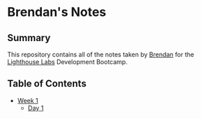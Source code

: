 # Brendan's Notes

## Summary
This repository contains all of the notes taken by [Brendan](https://github.com/wootang9) for the [Lighthouse Labs](https://www.lighthouselabs.ca/) Development Bootcamp.

## Table of Contents
* [Week 1](/Week_1)
  * [Day 1](/Week_1/Day_1)